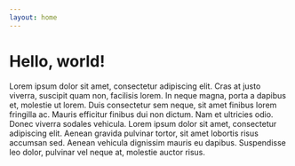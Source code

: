 ```yaml
---
layout: home
---
```


# Hello, world!

Lorem ipsum dolor sit amet, consectetur adipiscing elit. Cras at justo viverra, suscipit quam non, facilisis lorem. In neque magna, porta a dapibus et, molestie ut lorem. Duis consectetur sem neque, sit amet finibus lorem fringilla ac. Mauris efficitur finibus dui non dictum. Nam et ultricies odio. Donec viverra sodales vehicula. Lorem ipsum dolor sit amet, consectetur adipiscing elit. Aenean gravida pulvinar tortor, sit amet lobortis risus accumsan sed. Aenean vehicula dignissim mauris eu dapibus. Suspendisse leo dolor, pulvinar vel neque at, molestie auctor risus.